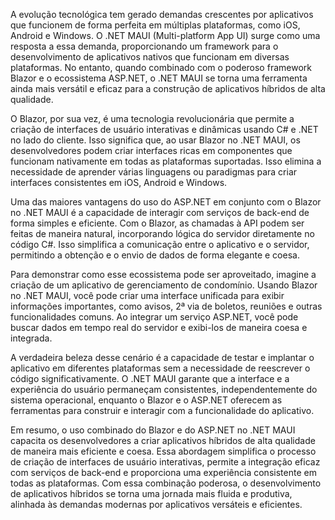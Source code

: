 A evolução tecnológica tem gerado demandas crescentes por aplicativos que funcionem de forma perfeita em múltiplas plataformas, como iOS, Android e Windows. O .NET MAUI (Multi-platform App UI) surge como uma resposta a essa demanda, proporcionando um framework para o desenvolvimento de aplicativos nativos que funcionam em diversas plataformas. No entanto, quando combinado com o poderoso framework Blazor e o ecossistema ASP.NET, o .NET MAUI se torna uma ferramenta ainda mais versátil e eficaz para a construção de aplicativos híbridos de alta qualidade.

O Blazor, por sua vez, é uma tecnologia revolucionária que permite a criação de interfaces de usuário interativas e dinâmicas usando C# e .NET no lado do cliente. Isso significa que, ao usar Blazor no .NET MAUI, os desenvolvedores podem criar interfaces ricas em componentes que funcionam nativamente em todas as plataformas suportadas. Isso elimina a necessidade de aprender várias linguagens ou paradigmas para criar interfaces consistentes em iOS, Android e Windows.

Uma das maiores vantagens do uso do ASP.NET em conjunto com o Blazor no .NET MAUI é a capacidade de interagir com serviços de back-end de forma simples e eficiente. Com o Blazor, as chamadas à API podem ser feitas de maneira natural, incorporando lógica do servidor diretamente no código C#. Isso simplifica a comunicação entre o aplicativo e o servidor, permitindo a obtenção e o envio de dados de forma elegante e coesa.

Para demonstrar como esse ecossistema pode ser aproveitado, imagine a criação de um aplicativo de gerenciamento de condomínio. Usando Blazor no .NET MAUI, você pode criar uma interface unificada para exibir informações importantes, como avisos, 2ª via de boletos, reuniões e outras funcionalidades comuns. Ao integrar um serviço ASP.NET, você pode buscar dados em tempo real do servidor e exibi-los de maneira coesa e integrada.

A verdadeira beleza desse cenário é a capacidade de testar e implantar o aplicativo em diferentes plataformas sem a necessidade de reescrever o código significativamente. O .NET MAUI garante que a interface e a experiência do usuário permaneçam consistentes, independentemente do sistema operacional, enquanto o Blazor e o ASP.NET oferecem as ferramentas para construir e interagir com a funcionalidade do aplicativo.

Em resumo, o uso combinado do Blazor e do ASP.NET no .NET MAUI capacita os desenvolvedores a criar aplicativos híbridos de alta qualidade de maneira mais eficiente e coesa. Essa abordagem simplifica o processo de criação de interfaces de usuário interativas, permite a integração eficaz com serviços de back-end e proporciona uma experiência consistente em todas as plataformas. Com essa combinação poderosa, o desenvolvimento de aplicativos híbridos se torna uma jornada mais fluida e produtiva, alinhada às demandas modernas por aplicativos versáteis e eficientes.
